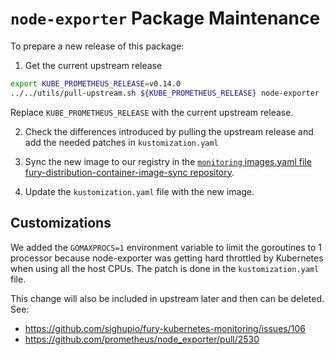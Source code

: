 # `node-exporter` Package Maintenance

To prepare a new release of this package:

1. Get the current upstream release

```bash
export KUBE_PROMETHEUS_RELEASE=v0.14.0
../../utils/pull-upstream.sh ${KUBE_PROMETHEUS_RELEASE} node-exporter
```

Replace `KUBE_PROMETHEUS_RELEASE` with the current upstream release.

2. Check the differences introduced by pulling the upstream release and add the needed patches in `kustomization.yaml`

3. Sync the new image to our registry in the [`monitoring` images.yaml file fury-distribution-container-image-sync repository](https://github.com/sighupio/fury-distribution-container-image-sync/blob/main/modules/monitoring/images.yml).

4. Update the `kustomization.yaml` file with the new image.

## Customizations

We added the `GOMAXPROCS=1` environment variable to limit the goroutines to 1 processor because node-exporter was getting hard throttled by Kubernetes when using all the host CPUs. The patch is done in the `kustomization.yaml` file.

This change will also be included in upstream later and then can be deleted. See:

- <https://github.com/sighupio/fury-kubernetes-monitoring/issues/106>
- <https://github.com/prometheus/node_exporter/pull/2530>
